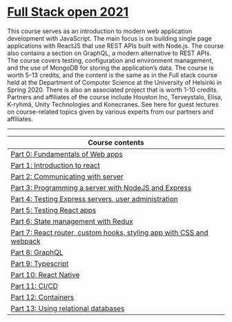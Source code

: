 # [Full Stack open 2021](https://fullstackopen.com/en/)
This course serves as an introduction to modern web application development with JavaScript. The main focus is on building single page applications with ReactJS that use REST APIs built with Node.js. The course also contains a section on GraphQL, a modern alternative to REST APIs. <br /> The course covers testing, configuration and environment management, and the use of MongoDB for storing the application’s data. The course is worth 5-13 credits, and the content is the same as in the Full stack course held at the Department of Computer Science at the University of Helsinki in Spring 2020. There is also an associated project that is worth 1-10 credits.<br /> Partners and affiliates of the course include Houston Inc, Terveystalo, Elisa, K-ryhmä, Unity Technologies and Konecranes. See here for guest lectures on course-related topics given by various experts from our partners and affiliates.

---
| Course contents |
| ------ | 
| [Part 0: Fundamentals of Web apps][Part0] |
| [Part 1: Introduction to react][Part1]| 
| [Part 2: Communicating with server][Part2] | 
| [Part 3: Programming a server with NodeJS and Express][Part3] | 
| [Part 4: Testing Express servers, user administration][Part4] |
| [Part 5: Testing React apps][Part5] | 
| [Part 6: State management with Redux][Part6] | 
| [Part 7: React router, custom hooks, styling app with CSS and webpack][Part7] |
| [Part 8: GraphQL][Part8] | 
| [Part 9: Typescript][Part9] | 
| [Part 10: React Native][Part10] | 
| [Part 11: CI/CD][Part11] | 
| [Part 12: Containers][Part12] | 
| [Part 13: Using relational databases][Part13] |

[Part0]: <https://fullstackopen.com/en/part0>
[Part1]: <https://fullstackopen.com/en/part1>
[Part2]: <https://fullstackopen.com/en/part2>
[Part3]: <https://fullstackopen.com/en/part3>
[Part4]: <https://fullstackopen.com/en/part4>
[Part5]: <https://fullstackopen.com/en/part5>
[Part6]: <https://fullstackopen.com/en/part6>
[Part7]: <https://fullstackopen.com/en/part7>
[Part8]: <https://fullstackopen.com/en/part8>
[Part9]: <https://fullstackopen.com/en/part9>
[Part10]: <https://fullstackopen.com/en/part10>
[Part11]: <https://fullstackopen.com/en/part11>
[Part12]: <https://fullstackopen.com/en/part12>
[Part13]: <https://fullstackopen.com/en/part13>
